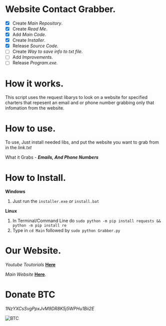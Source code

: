 # Website Contact Grabber.

- [x] Create *Main Repository*.
- [x] Create *Read Me*.
- [x] Add *Main Code*.
- [x] Create *Installer*.
- [x] Release *Source Code.*
- [ ] Create *Way to save info to txt file.*
- [ ] Add *Improvements.*
- [ ] Release *Program.exe.*

# How it works.

This script uses the request libarys to look on a website for specified charters that repesent an email and or phone number grabbing only that infomation from the website.


# How to use.

To use, Just install needed libs, and put the website you want to grab from in the *link.txt*

What it Grabs - ***Emails, And Phone Numbers***


# How to Install.

**Windows**

1) Just run the `installer.exe` *or* `install.bat`

**Linux**

1) In Terminal/Command Line do `sudo python -m pip install requests && python -m pip install re`
2) Type in `cd Main` followed by `sudo python Grabber.py`

# Our Website.

*Youtube Toutorials* [__Here__](https://www.youtube.com/c/LucifersAngel666)

*Main Website* [__Here__](http://project-jade.unaux.com/index.html).

# Donate BTC
*1NzYXCsSvgPpxJvM9DR8K5j5WPHu1Bii2E*


![BTC](https://i.ibb.co/NpknkWc/Ql-RDIFdhb-Gxld-A.png)

